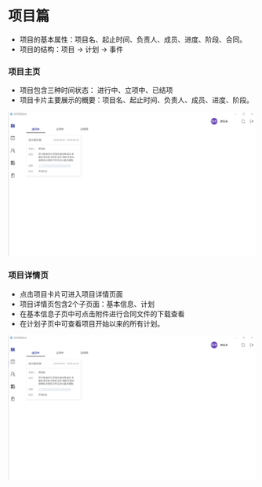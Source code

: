 # 项目篇

* 项目的基本属性：项目名、起止时间、负责人、成员、进度、阶段、合同。
* 项目的结构：项目 -&gt; 计划 -&gt; 事件

### 项目主页

* 项目包含三种时间状态： 进行中、立项中、已结项
* 项目卡片主要展示的概要：项目名、起止时间、负责人、成员、进度、阶段。

![](/assets/项目主页.gif)

### 项目详情页

* 点击项目卡片可进入项目详情页面
* 项目详情页包含2个子页面：基本信息、计划
* 在基本信息子页中可点击附件进行合同文件的下载查看
* 在计划子页中可查看项目开始以来的所有计划。

![](/assets/项目详情.gif)

